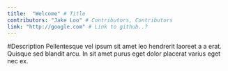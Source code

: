 ```yaml
---
title:  "Welcome" # Title
contributors: "Jake Loo" # Contributors, Contributors
link: "http://google.com" # Link to github..?
---
```

#Description
Pellentesque vel ipsum sit amet leo hendrerit laoreet a a erat. Quisque sed blandit arcu. In sit amet purus eget dolor placerat varius eget nec ex.